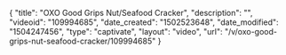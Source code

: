 {
    "title": "OXO Good Grips Nut\/Seafood Cracker",
    "description": "",
    "videoid": "109994685",
    "date_created": "1502523648",
    "date_modified": "1504247456",
    "type": "captivate",
    "layout": "video",
    "url": "\/v\/oxo-good-grips-nut-seafood-cracker\/109994685"
}